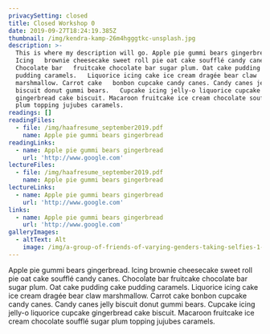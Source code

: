 ```yaml
---
privacySetting: closed
title: Closed Workshop 0
date: 2019-09-27T18:24:19.385Z
thumbnail: /img/kendra-kamp-26m4hgggtkc-unsplash.jpg
description: >-
  This is where my description will go. Apple pie gummi bears gingerbread.
  Icing   brownie cheesecake sweet roll pie oat cake soufflé candy canes.
  Chocolate bar   fruitcake chocolate bar sugar plum. Oat cake pudding cake
  pudding caramels.   Liquorice icing cake ice cream dragée bear claw
  marshmallow. Carrot cake   bonbon cupcake candy canes. Candy canes jelly
  biscuit donut gummi bears.   Cupcake icing jelly-o liquorice cupcake
  gingerbread cake biscuit. Macaroon fruitcake ice cream chocolate soufflé sugar
  plum topping jujubes caramels.
readings: []
readingFiles:
  - file: /img/haafresume_september2019.pdf
    name: Apple pie gummi bears gingerbread
readingLinks:
  - name: Apple pie gummi bears gingerbread
    url: 'http://www.google.com'
lectureFiles:
  - file: /img/haafresume_september2019.pdf
    name: Apple pie gummi bears gingerbread
lectureLinks:
  - name: Apple pie gummi bears gingerbread
    url: 'http://www.google.com'
links:
  - name: Apple pie gummi bears gingerbread
    url: 'http://www.google.com'
galleryImages:
  - altText: Alt
    image: /img/a-group-of-friends-of-varying-genders-taking-selfies-1-.jpg
---
```

Apple pie gummi bears gingerbread. Icing   brownie cheesecake sweet roll pie oat cake soufflé candy canes. Chocolate bar   fruitcake chocolate bar sugar plum. Oat cake pudding cake pudding caramels.   Liquorice icing cake ice cream dragée bear claw marshmallow. Carrot cake   bonbon cupcake candy canes. Candy canes jelly biscuit donut gummi bears.   Cupcake icing jelly-o liquorice cupcake gingerbread cake biscuit. Macaroon fruitcake ice cream chocolate soufflé sugar plum topping jujubes caramels.
